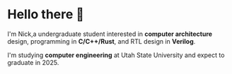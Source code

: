# Hello there 👋

I'm Nick,a undergraduate student interested in **computer architecture** design, programming in **C/C++/Rust**,
and RTL design in **Verilog**.

I'm studying **computer engineering** at Utah State University and expect to graduate in 2025.

<!---
nwad123/nwad123 is a ✨ special ✨ repository because its `README.md` (this file) appears on your GitHub profile.
You can click the Preview link to take a look at your changes.
--->
